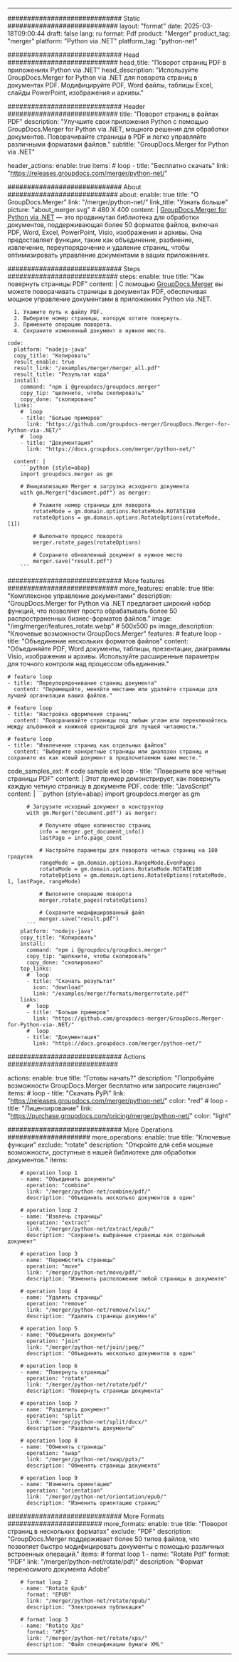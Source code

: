 
---
############################# Static ############################
layout: "format"
date:  2025-03-18T09:00:44
draft: false
lang: ru
format: Pdf
product: "Merger"
product_tag: "merger"
platform: "Python via .NET"
platform_tag: "python-net"

############################# Head ############################
head_title: "Поворот страниц PDF в приложениях Python via .NET"
head_description: "Используйте GroupDocs.Merger for Python via .NET для поворота страниц в документах PDF. Модифицируйте PDF, Word файлы, таблицы Excel, слайды PowerPoint, изображения и архивы."

############################# Header ############################
title: "Поворот страниц в файлах PDF" 
description: "Улучшите свои приложения Python с помощью GroupDocs.Merger for Python via .NET, мощного решения для обработки документов. Поворачивайте страницы в PDF и легко управляйте различными форматами файлов."
subtitle: "GroupDocs.Merger for Python via .NET" 

header_actions:
  enable: true
  items:
    #  loop
    - title: "Бесплатно скачать"
      link: "https://releases.groupdocs.com/merger/python-net/"
      
############################# About ############################
about:
    enable: true
    title: "О GroupDocs.Merger"
    link: "/merger/python-net/"
    link_title: "Узнать больше"
    picture: "about_merger.svg" # 480 X 400
    content: |
       [GroupDocs.Merger for Python via .NET](/merger/python-net/) — это продвинутая библиотека для обработки документов, поддерживающая более 50 форматов файлов, включая PDF, Word, Excel, PowerPoint, Visio, изображения и архивы. Она предоставляет функции, такие как объединение, разбиение, извлечение, переупорядочение и удаление страниц, чтобы оптимизировать управление документами в ваших приложениях.

############################# Steps ############################
steps:
    enable: true
    title: "Как повернуть страницы PDF"
    content: |
      С помощью [GroupDocs.Merger](/merger/python-net/) вы можете поворачивать страницы в документах PDF, обеспечивая мощное управление документами в приложениях Python via .NET.
      
      1. Укажите путь к файлу PDF.
      2. Выберите номер страницы, которую хотите повернуть.
      3. Примените операцию поворота.
      4. Сохраните измененный документ в нужное место.
   
    code:
      platform: "nodejs-java"
      copy_title: "Копировать"
      result_enable: true
      result_link: "/examples/merger/merger_all.pdf"
      result_title: "Результат кода"
      install:
        command: "npm i @groupdocs/groupdocs.merger"
        copy_tip: "щелкните, чтобы скопировать"
        copy_done: "скопировано"
      links:
        #  loop
        - title: "Больше примеров"
          link: "https://github.com/groupdocs-merger/GroupDocs.Merger-for-Python-via-.NET/"
        #  loop
        - title: "Документация"
          link: "https://docs.groupdocs.com/merger/python-net/"
          
      content: |
        ```python {style=abap}
        import groupdocs.merger as gm

        # Инициализация Merger и загрузка исходного документа
        with gm.Merger("document.pdf") as merger:
            
            # Укажите номер страницы для поворота
            rotateMode = gm.domain.options.RotateMode.ROTATE180
            rotateOptions = gm.domain.options.RotateOptions(rotateMode, [1])

            # Выполните процесс поворота
            merger.rotate_pages(rotateOptions)

            # Сохраните обновленный документ в нужное место
            merger.save("result.pdf")
        ```            

############################# More features ############################
more_features:
  enable: true
  title: "Комплексное управление документами"
  description: "GroupDocs.Merger for Python via .NET предлагает широкий набор функций, что позволяет просто обрабатывать более 50 распространенных бизнес-форматов файлов."
  image: "/img/merger/features_rotate.webp" # 500x500 px
  image_description: "Ключевые возможности GroupDocs.Merger"
  features:
    # feature loop
    - title: "Объединение нескольких форматов файлов"
      content: "Объединяйте PDF, Word документы, таблицы, презентации, диаграммы Visio, изображения и архивы. Используйте расширенные параметры для точного контроля над процессом объединения."

    # feature loop
    - title: "Переупорядочивание страниц документа"
      content: "Перемещайте, меняйте местами или удаляйте страницы для лучшей организации ваших файлов."

    # feature loop
    - title: "Настройка оформления страниц"
      content: "Поворачивайте страницы под любым углом или переключайтесь между альбомной и книжной ориентацией для лучшей читаемости."

    # feature loop
    - title: "Извлечение страниц как отдельных файлов"
      content: "Выберите конкретные страницы или диапазон страниц и сохраните их как новый документ в предпочитаемом вами месте."
      
  code_samples_ext:
    # code sample ext loop
    - title: "Поверните все четные страницы PDF"
      content: |
        Этот пример демонстрирует, как повернуть каждую четную страницу в документе PDF.
      code:
        title: "JavaScript"
        content: |
          ```python {style=abap}
          import groupdocs.merger as gm
          
          # Загрузите исходный документ в конструктор
          with gm.Merger("document.pdf") as merger:
            
              # Получите общее количество страниц
              info = merger.get_document_info()
              lastPage = info.page_count

              # Настройте параметры для поворота четных страниц на 180 градусов
              rangeMode = gm.domain.options.RangeMode.EvenPages
              rotateMode = gm.domain.options.RotateMode.ROTATE180
              rotateOptions = gm.domain.options.RotateOptions(rotateMode, 1, lastPage, rangeMode)
          
              # Выполните операцию поворота
              merger.rotate_pages(rotateOptions)

              # Сохраните модифицированный файл
              merger.save("result.pdf")
          ```
        platform: "nodejs-java"
        copy_title: "Копировать"
        install:
          command: "npm i @groupdocs/groupdocs.merger"
          copy_tip: "щелкните, чтобы скопировать"
          copy_done: "скопировано"
        top_links:
          #  loop
          - title: "Скачать результат"
            icon: "download"
            link: "/examples/merger/formats/mergerrotate.pdf"
        links:
          #  loop
          - title: "Больше примеров"
            link: "https://github.com/groupdocs-merger/GroupDocs.Merger-for-Python-via-.NET/"
          #  loop
          - title: "Документация"
            link: "https://docs.groupdocs.com/merger/python-net/"
            

            


############################# Actions ############################

actions:
  enable: true
  title: "Готовы начать?"
  description: "Попробуйте возможности GroupDocs.Merger бесплатно или запросите лицензию"
  items:
    #  loop
    - title: "Скачать PyPi"
      link: "https://releases.groupdocs.com/merger/python-net/"
      color: "red"
        #  loop
    - title: "Лицензирование"
      link: "https://purchase.groupdocs.com/pricing/merger/python-net/"
      color: "light"


############################# More Operations #####################
more_operations:
    enable: true
    title: "Ключевые функции"
    exclude: "rotate"
    description: "Откройте для себя мощные возможности, доступные в нашей библиотеке для обработки документов."
    items: 
          
        # operation loop 1
        - name: "Объединить документы"
          operation: "combine"
          link: "/merger/python-net/combine/pdf/"
          description: "Объединить несколько документов в один"

        # operation loop 2
        - name: "Извлечь страницы"
          operation: "extract"
          link: "/merger/python-net/extract/epub/"
          description: "Сохранить выбранные страницы как отдельный документ"

        # operation loop 3
        - name: "Переместить страницы"
          operation: "move"
          link: "/merger/python-net/move/pdf/"
          description: "Изменить расположение любой страницы в документе"

        # operation loop 4
        - name: "Удалить страницы"
          operation: "remove"
          link: "/merger/python-net/remove/xlsx/"
          description: "Удалить страницы документа"

        # operation loop 5
        - name: "Объединить документы"
          operation: "join"
          link: "/merger/python-net/join/jpeg/"
          description: "Объединить несколько документов в один"

        # operation loop 6
        - name: "Повернуть страницы"
          operation: "rotate"
          link: "/merger/python-net/rotate/pdf/"
          description: "Повернуть страницы документа"

        # operation loop 7
        - name: "Разделить документ"
          operation: "split"
          link: "/merger/python-net/split/docx/"
          description: "Разделить документы"

        # operation loop 8
        - name: "Обменять страницы"
          operation: "swap"
          link: "/merger/python-net/swap/pptx/"
          description: "Обменять страницы документа"

        # operation loop 9
        - name: "Изменить ориентацию"
          operation: "orientation"
          link: "/merger/python-net/orientation/epub/"
          description: "Изменить ориентацию страниц"
          
        
          
############################# More Formats ########################
more_formats:
    enable: true
    title: "Поворот страниц в нескольких форматах"
    exclude: "PDF"
    description: "GroupDocs.Merger поддерживает более 50 типов файлов, что позволяет быстро модифицировать документы с помощью различных встроенных операций."
    items: 
        # format loop 1
        - name: "Rotate Pdf"
          format: "PDF"
          link: "/merger/python-net/rotate/pdf/"
          description: "Формат переносимого документа Adobe"

        # format loop 2
        - name: "Rotate Epub"
          format: "EPUB"
          link: "/merger/python-net/rotate/epub/"
          description: "Электронная публикация"

        # format loop 3
        - name: "Rotate Xps"
          format: "XPS"
          link: "/merger/python-net/rotate/xps/"
          description: "Файл спецификации бумаги XML"


---